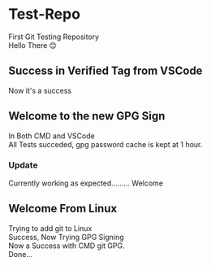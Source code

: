 # Test-Repo
First Git Testing Repository\
Hello There 😊
## Success in Verified Tag from VSCode
Now it's a success
## Welcome to the new GPG Sign
In Both CMD and VSCode\
All Tests succeded, gpg password cache is kept at 1 hour.
### Update
Currently working as expected.........
Welcome
## Welcome From Linux 
Trying to add git to Linux\
Success, Now Trying GPG Signing\
Now a Success with CMD git GPG.\
Done...

